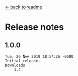 ﻿﻿[← back to readme](README.md)

# Release notes
## 1.0.0
```
Tue, 26 Nov 2019 18:57:26 -0500
Initial release.
Downloads:
    1.4
```
